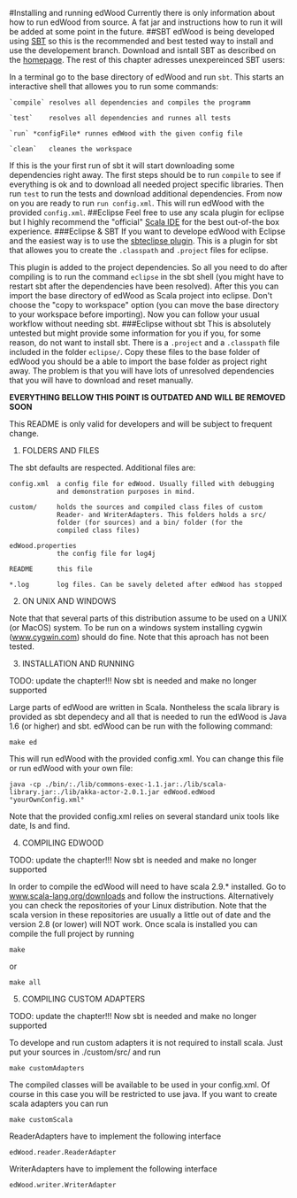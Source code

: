 #Installing and running edWood
Currently there is only information about how to run edWood from source. A fat
jar and instructions how to run it will be added at some point in the future.
##SBT
edWood is being developed using [SBT](http://www.scala-sbt.org/) so this is the
recommended and best tested way to install and use the developement branch.
Download and isntall SBT as described on the 
[homepage](http://www.scala-sbt.org/release/docs/Getting-Started/Setup.html).
The rest of this chapter adresses unexpereinced SBT users:

In a terminal go to the base directory of edWood and run `sbt`. This starts an
interactive shell that allowes you to run some commands:

    `compile` resolves all dependencies and compiles the programm

    `test`    resolves all dependencies and runnes all tests

    `run` *configFile* runnes edWood with the given config file

    `clean`   cleanes the workspace

If this is the your first run of sbt it will start downloading some 
dependencies right away.
The first steps should be to run `compile` to see if everything is ok and to
download all needed project specific libraries. Then run `test` to run the tests
and download additional dependencies.
From now on you are ready to run `run config.xml`. This will run edWood with the
provided `config.xml`.
##Eclipse
Feel free to use any scala plugin for eclipse but I highly recommend the 
"official" [Scala IDE](http://scala-ide.org/) for the best out-of-the box
experience.
###Eclipse & SBT
If you want to develope edWood with Eclipse and the easiest way is to use the
[sbteclipse plugin](https://github.com/typesafehub/sbteclipse). This is a 
plugin for sbt that allowes you to create the `.classpath` and `.project` files
for eclipse.

This plugin is added to the project dependencies. So all you need to do after
compiling is to run the command `eclipse` in the sbt shell (you might have to
restart sbt after the dependencies have been resolved). After this you can
import the base directory of edWood as Scala project into eclipse. Don't choose
the "copy to workspace" option (you can move the base directory to your 
workspace before importing).
Now you can follow your usual workflow without needing sbt. 
###Eclipse without sbt
This is absolutely untested but might provide some information for you if you,
for some reason, do not want to install sbt. There is a `.project` and a
`.classpath` file included in the folder `eclipse/`. Copy these files to the 
base folder of edWood you should be a able to import the base folder as project
right away. The problem is that you will have lots of unresolved dependencies
that you will have to download and reset manually.


__EVERYTHING BELLOW THIS POINT IS OUTDATED AND WILL BE REMOVED SOON__

This README is only valid for developers and will be subject to
frequent change.

1) FOLDERS AND FILES

The sbt defaults are respected. Additional files are:

    config.xml  a config file for edWood. Usually filled with debugging
                and demonstration purposes in mind.

    custom/     holds the sources and compiled class files of custom
                Reader- and WriterAdapters. This folders holds a src/
                folder (for sources) and a bin/ folder (for the 
                compiled class files)

    edWood.properties
                the config file for log4j

    README      this file

    *.log       log files. Can be savely deleted after edWood has stopped

2) ON UNIX AND WINDOWS

Note that that several parts of this distribution assume to be used
on a UNIX (or MacOS) system. To be run on a windows system installing
cygwin (www.cygwin.com) should do fine. Note that this aproach has
not been tested.


3) INSTALLATION AND RUNNING

TODO: update the chapter!!! Now sbt is needed and make no longer supported

Large parts of edWood are written in Scala. Nontheless the scala library 
is provided as sbt dependecy and all that is needed to run the edWood is 
Java 1.6 (or higher) and sbt.
edWood can be run with the following command:
    
    make ed

This will run edWood with the provided config.xml. You can change this 
file or run edWood with your own file:

    java -cp ./bin/:./lib/commons-exec-1.1.jar:./lib/scala-library.jar:./lib/akka-actor-2.0.1.jar edWood.edWood °yourOwnConfig.xml°

Note that the provided config.xml relies on several standard unix
tools like date, ls and find.


4) COMPILING EDWOOD

TODO: update the chapter!!! Now sbt is needed and make no longer supported

In order to compile the edWood will need to have scala 2.9.\*
installed. Go to www.scala-lang.org/downloads and follow the
instructions. Alternatively you can check the repositories of your
Linux distribution. Note that the scala version in these repositories
are usually a little out of date and the version 2.8 (or lower) will
NOT work.
Once scala is installed you can compile the full project by running

    make

or

    make all


5) COMPILING CUSTOM ADAPTERS

TODO: update the chapter!!! Now sbt is needed and make no longer supported

To develope and run custom adapters it is not required to install
scala. Just put your sources in ./custom/src/ and run

    make customAdapters

The compiled classes will be available to be used in your config.xml.
Of course in this case you will be restricted to use java. If you
want to create scala adapters you can run

    make customScala

ReaderAdapters have to implement the following interface 
    
    edWood.reader.ReaderAdapter

WriterAdapters have to implement the following interface

    edWood.writer.WriterAdapter

